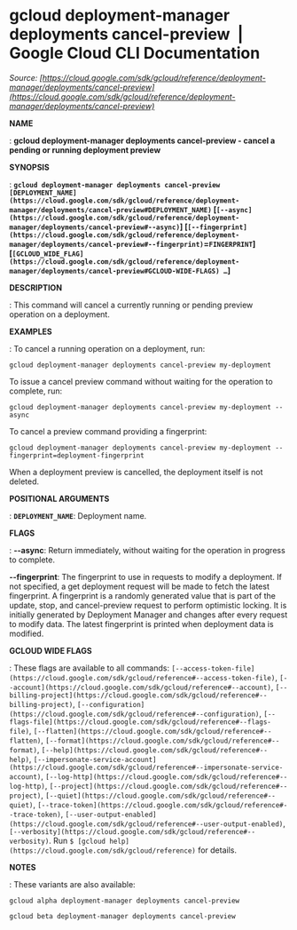 # gcloud deployment-manager deployments cancel-preview  |  Google Cloud CLI Documentation

*Source: [https://cloud.google.com/sdk/gcloud/reference/deployment-manager/deployments/cancel-preview](https://cloud.google.com/sdk/gcloud/reference/deployment-manager/deployments/cancel-preview)*

**NAME**

: **gcloud deployment-manager deployments cancel-preview - cancel a pending or running deployment preview**

**SYNOPSIS**

: **`gcloud deployment-manager deployments cancel-preview` `[DEPLOYMENT_NAME](https://cloud.google.com/sdk/gcloud/reference/deployment-manager/deployments/cancel-preview#DEPLOYMENT_NAME)` [`[--async](https://cloud.google.com/sdk/gcloud/reference/deployment-manager/deployments/cancel-preview#--async)`] [`[--fingerprint](https://cloud.google.com/sdk/gcloud/reference/deployment-manager/deployments/cancel-preview#--fingerprint)`=`FINGERPRINT`] [`[GCLOUD_WIDE_FLAG](https://cloud.google.com/sdk/gcloud/reference/deployment-manager/deployments/cancel-preview#GCLOUD-WIDE-FLAGS) …`]**

**DESCRIPTION**

: This command will cancel a currently running or pending preview operation on a
deployment.

**EXAMPLES**

: To cancel a running operation on a deployment, run:

```
gcloud deployment-manager deployments cancel-preview my-deployment
```

To issue a cancel preview command without waiting for the operation to complete,
run:

```
gcloud deployment-manager deployments cancel-preview my-deployment --async
```

To cancel a preview command providing a fingerprint:

```
gcloud deployment-manager deployments cancel-preview my-deployment --fingerprint=deployment-fingerprint
```

When a deployment preview is cancelled, the deployment itself is not deleted.

**POSITIONAL ARGUMENTS**

: **`DEPLOYMENT_NAME`**:
Deployment name.

**FLAGS**

: **--async**:
Return immediately, without waiting for the operation in progress to complete.

**--fingerprint**:
The fingerprint to use in requests to modify a deployment. If not specified, a
get deployment request will be made to fetch the latest fingerprint. A
fingerprint is a randomly generated value that is part of the update, stop, and
cancel-preview request to perform optimistic locking. It is initially generated
by Deployment Manager and changes after every request to modify data. The latest
fingerprint is printed when deployment data is modified.

**GCLOUD WIDE FLAGS**

: These flags are available to all commands: `[--access-token-file](https://cloud.google.com/sdk/gcloud/reference#--access-token-file)`,
`[--account](https://cloud.google.com/sdk/gcloud/reference#--account)`, `[--billing-project](https://cloud.google.com/sdk/gcloud/reference#--billing-project)`,
`[--configuration](https://cloud.google.com/sdk/gcloud/reference#--configuration)`,
`[--flags-file](https://cloud.google.com/sdk/gcloud/reference#--flags-file)`,
`[--flatten](https://cloud.google.com/sdk/gcloud/reference#--flatten)`, `[--format](https://cloud.google.com/sdk/gcloud/reference#--format)`, `[--help](https://cloud.google.com/sdk/gcloud/reference#--help)`, `[--impersonate-service-account](https://cloud.google.com/sdk/gcloud/reference#--impersonate-service-account)`,
`[--log-http](https://cloud.google.com/sdk/gcloud/reference#--log-http)`,
`[--project](https://cloud.google.com/sdk/gcloud/reference#--project)`, `[--quiet](https://cloud.google.com/sdk/gcloud/reference#--quiet)`, `[--trace-token](https://cloud.google.com/sdk/gcloud/reference#--trace-token)`, `[--user-output-enabled](https://cloud.google.com/sdk/gcloud/reference#--user-output-enabled)`,
`[--verbosity](https://cloud.google.com/sdk/gcloud/reference#--verbosity)`.
Run `$ [gcloud help](https://cloud.google.com/sdk/gcloud/reference)` for details.

**NOTES**

: These variants are also available:

```
gcloud alpha deployment-manager deployments cancel-preview
```

```
gcloud beta deployment-manager deployments cancel-preview
```